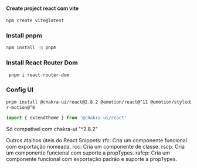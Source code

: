 #### Create project react com vite 

```bash
npm create vite@latest
```

### Install pnpm 
```bash
npm install -g pnpm
```
### Install  React Router Dom

```bash
 pnpm i react-router-dom
```

### Config UI 

```bash
pnpm install @chakra-ui/react@2.8.2 @emotion/react@^11 @emotion/styled@^11 frame
r-motion@^6
```
```typescript
import { extendTheme } from '@chakra-ui/react'
```
Só compativel com  chakra-ui "^2.8.2"

Outros atalhos úteis do React Snippets:
rfc: Cria um componente funcional com exportação nomeada.
rcc: Cria um componente de classe.
rscp: Cria um componente funcional com suporte a propTypes.
rafcp: Cria um componente funcional com exportação padrão e suporte a propTypes.